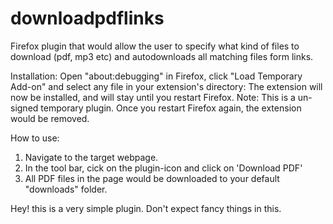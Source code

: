 # downloadpdflinks
Firefox plugin that would allow the user to specify what kind of files to download (pdf, mp3 etc) and autodownloads all matching files form links.

Installation:
Open "about:debugging" in Firefox, click "Load Temporary Add-on" and select any file in your extension's directory:
The extension will now be installed, and will stay until you restart Firefox.
Note: This is a un-signed temporary plugin. Once you restart Firefox again, the extension would be removed.

How to use:
1. Navigate to the target webpage.
2. In the tool bar, cick on the plugin-icon and click on 'Download PDF'
3. All PDF files in the page would be downloaded to your default "downloads" folder.

Hey! this is a very simple plugin. Don't expect fancy things in this.
